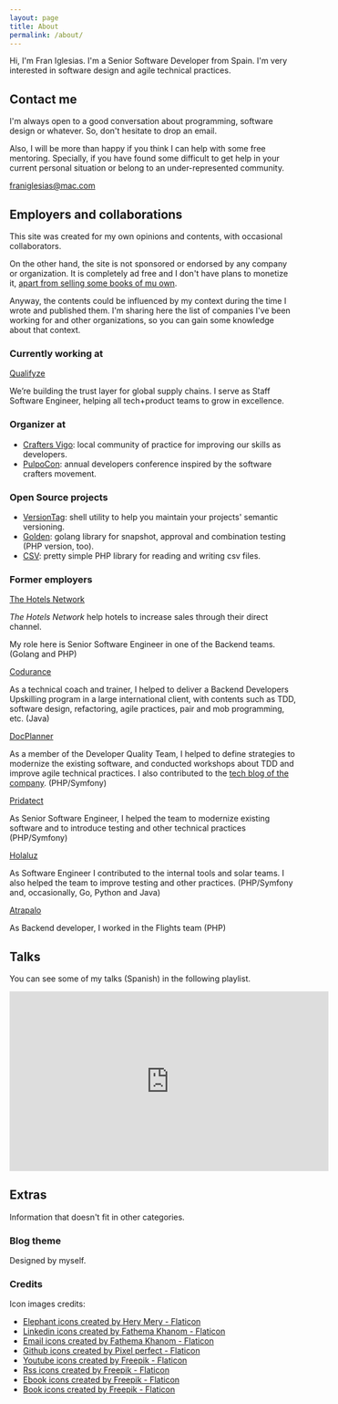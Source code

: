 ```yaml
---
layout: page
title: About
permalink: /about/
---
```


Hi, I'm Fran Iglesias. I'm a Senior Software Developer from Spain. I'm very interested in software design and agile technical practices.

## Contact me

I'm always open to a good conversation about programming, software design or whatever. So, don't hesitate to drop an email.

Also, I will be more than happy if you think I can help with some free mentoring. Specially, if you have found some difficult to get help in your current personal situation or belong to an under-represented community.

[franiglesias@mac.com](mailto:franiglesias@mac.com)

## Employers and collaborations

This site was created for my own opinions and contents, with occasional collaborators. 

On the other hand, the site is not sponsored or endorsed by any company or organization. It is completely ad free and I don't have plans to monetize it, [apart from selling some books of mu own](https://leanpub.com/u/franiglesias).  

Anyway, the contents could be influenced by my context during the time I wrote and published them. I'm sharing here the list of companies I've been working for and other organizations, so you can gain some knowledge about that context.

### Currently working at

[Qualifyze](https://www.qualifyze.com)

We’re building the trust layer for global supply chains. I serve as Staff Software Engineer, helping all tech+product teams to grow in excellence.

### Organizer at

* [Crafters Vigo](https://www.meetup.com/es-ES/craftersvigo/): local community of practice for improving our skills as developers.
* [PulpoCon](https://pulpocon.es): annual developers conference inspired by the software crafters movement.


### Open Source projects

* [VersionTag](https://github.com/franiglesias/versiontag): shell utility to help you maintain your projects' semantic versioning.
* [Golden](https://github.com/franiglesias/golden): golang library for snapshot, approval and combination testing (PHP version, too).
* [CSV](https://github.com/franiglesias/csv): pretty simple PHP library for reading and writing csv files.

### Former employers

[The Hotels Network](https://thehotelsnetwork.com/es/)

_The Hotels Network_ help hotels to increase sales through their direct channel.

My role here is Senior Software Engineer in one of the Backend teams. (Golang and PHP)

[Codurance](https://www.codurance.com) 

As a technical coach and trainer, I helped to deliver a Backend Developers Upskilling program in a large international client, with contents such as TDD, software design, refactoring, agile practices, pair and mob programming, etc. (Java)

[DocPlanner](https://www.docplanner.com)

As a member of the Developer Quality Team, I helped to define strategies to modernize the existing software, and conducted workshops about TDD and improve agile technical practices. I also contributed to the [tech blog of the company](https://medium.com/docplanner-tech). (PHP/Symfony) 

[Pridatect](https://www.pridatect.es)

As Senior Software Engineer, I helped the team to modernize existing software and to introduce testing and other technical practices (PHP/Symfony)

[Holaluz](https://holaluz.com)

As Software Engineer I contributed to the internal tools and solar teams. I also helped the team to improve testing and other practices. (PHP/Symfony and, occasionally, Go, Python and Java)

[Atrapalo](https://atrapalo.com)

As Backend developer, I worked in the Flights team (PHP)

## Talks

You can see some of my talks (Spanish) in the following playlist.

<iframe width="560" height="315" src="https://www.youtube.com/embed/videoseries?list=PLYT8quZ2BEna0KpNgSGw2v3cEF4ePivVC" title="YouTube video player" frameborder="0" allow="accelerometer; autoplay; clipboard-write; encrypted-media; gyroscope; picture-in-picture; web-share" allowfullscreen></iframe>


## Extras

Information that doesn't fit in other categories.

### Blog theme

Designed by myself.

### Credits

Icon images credits:

* <a href="https://www.flaticon.com/free-icons/elephant" title="elephant icons">Elephant icons created by Hery Mery - Flaticon</a>
* <a href="https://www.flaticon.com/free-icons/linkedin" title="linkedin icons">Linkedin icons created by Fathema Khanom - Flaticon</a>
* <a href="https://www.flaticon.com/free-icons/email" title="email icons">Email icons created by Fathema Khanom - Flaticon</a>
* <a href="https://www.flaticon.com/free-icons/github" title="github icons">Github icons created by Pixel perfect - Flaticon</a>
* <a href="https://www.flaticon.com/free-icons/youtube" title="youtube icons">Youtube icons created by Freepik - Flaticon</a>
* <a href="https://www.flaticon.com/free-icons/rss" title="rss icons">Rss icons created by Freepik - Flaticon</a>
* <a href="https://www.flaticon.com/free-icons/ebook" title="ebook icons">Ebook icons created by Freepik - Flaticon</a>
* <a href="https://www.flaticon.com/free-icons/book" title="book icons">Book icons created by Freepik - Flaticon</a>
